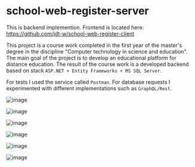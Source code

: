 # school-web-register-server

This is backend implemention. Frontend is located here: https://github.com/jdt-w/school-web-register-client

This project is a course work completed in the first year of the master's degree in the discipline "Computer technology in science and education". The main goal of the project is to develop an educational platform for distance education. The result of the course work is a developed backend based on stack ```ASP.NET + Entity Frameworks + MS SQL Server```.

For tests I used the service called ```Postman```. For database requests I experimented with different implementations such as ```GraphQL/Rest```.

![image](https://github.com/DenisKozarezov/school-web-register-server/assets/52127090/975fba37-8fd1-480f-86ab-d7e0a0d2561c)

![image](https://github.com/DenisKozarezov/school-web-register-server/assets/52127090/792d29fa-8411-41ed-b1db-b948911d092a)

![image](https://github.com/DenisKozarezov/school-web-register-server/assets/52127090/aca952a5-037c-471a-8cbd-76e8bc168a73)

![image](https://github.com/DenisKozarezov/school-web-register-server/assets/52127090/99c61c1c-f2c7-4723-af06-fa8e8da6623f)

![image](https://github.com/DenisKozarezov/school-web-register-server/assets/52127090/8e06dbe7-640d-4ed8-8281-406e819b1fd0)

![image](https://github.com/DenisKozarezov/school-web-register-server/assets/52127090/fa13bbe2-ce25-4562-88fa-a9d43f0e0276)
